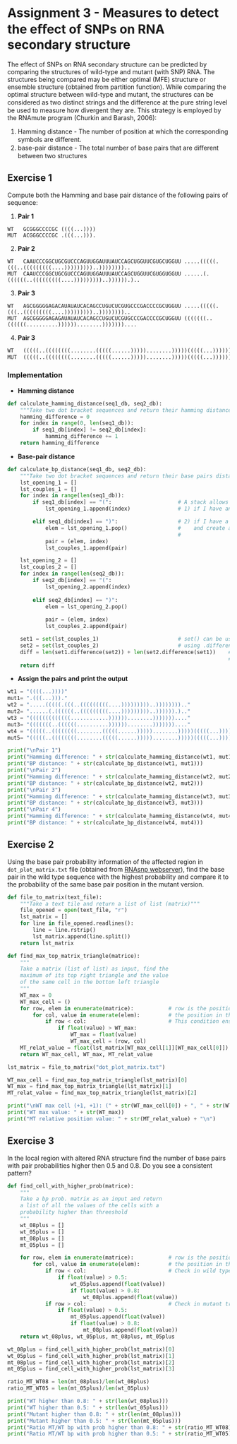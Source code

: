 # Assignment 3 - Measures to detect the eﬀect of SNPs on RNA secondary structure

The effect of SNPs on RNA secondary structure can be predicted by comparing the structures of wild-type and mutant (with SNP) RNA. The structures being compared may be either optimal (MFE) structure or ensemble structure (obtained from partition function).
While comparing the optimal structure between wild-type and mutant, the structures can be considered as two distinct strings and the diﬀerence at the pure string level be used to measure how divergent they are. This strategy is employed by the RNAmute program (Churkin and Barash, 2006):
1. Hamming distance - The number of position at which the corresponding symbols are diﬀerent.
2. base-pair distance - The total number of base pairs that are diﬀerent between two structures

## Exercise 1

Compute both the Hamming and base pair distance of the following pairs of sequence:  

1. __Pair 1__ 
```
WT   GCGGGCCCCGC ((((...)))) 
MUT  ACGGGCCCCGC .(((...))).
```
2. __Pair 2__
```
WT   CAAUCCCGGCUGCGUCCCAGUUGGAUUUAUCCAGCUGGUUCGUGCUGGUU .....(((((.(((..(((((((((....)))))))))..)))))))).. 
MUT  CAAUCCCGGCUGCGUCCCAGUUGGAUUUAUCCAGCUGGUUCGUGGUGGUU ......(.((((((..(((((((((....)))))))))..)))))).)..
```

3. __Pair 3__
```
WT   AGCGGGGGAGACAUAUAUCACAGCCUGUCUCGUGCCCGACCCCGCUGGUU .....(((((.(((..(((((((((....)))))))))..)))))))).. 
MUT  AGCGGGGGAGAGAUAUAUCACAGCCUGUCUCGUGCCCGACCCCGCUGGUU (((((((..((((((..........))))))........)))))))....
```

4. __Pair 3__ 
```python
WT   (((((..((((((((........(((((......)))))........)))))(((((...))))))))...)))))...((((((.((((((....)))))).).)))))..((((((...................))))))...((((((((((((.(((((((....))))))))))..((((((.....(((.((((((((.....))))))))....))).....))))))....))))))).))..
MUT  (((((..((((((((........(((((......)))))........)))))(((((...))))))))...)))))...((((((.((((((....)))))).).)))))..((((((...................))))))...(((((((((..(((((((..((((((...........))))))....))))))).....((((((....))))))...((......))......))))))).))..

```

### Implementation

* __Hamming distance__
```python
def calculate_hamming_distance(seq1_db, seq2_db):
    """Take two dot bracket sequences and return their hamming distance"""
    hamming_difference = 0
    for index in range(0, len(seq1_db)):
        if seq1_db[index] != seq2_db[index]:
            hamming_difference += 1
    return hamming_difference
```

* __Base-pair distance__
```python
def calculate_bp_distance(seq1_db, seq2_db):
    """Take two dot bracket sequences and return their base pairs distance"""
    lst_opening_1 = []                               
    lst_couples_1 = []
    for index in range(len(seq1_db)):
        if seq1_db[index] == "(":                     # A stack allows us to add or remove elements only from the top of it (last in first out):
            lst_opening_1.append(index)               # 1) if I have an open "(" append the position of the "(" to the lst_opening

        elif seq1_db[index] == ")":                   # 2) if I have a closed ")", remove (pop) the last element of lst_opening (position of "(" )
            elem = lst_opening_1.pop()                #    and create a bp_coordinate with: element removed from lst_opening (position opening bracket)
                                                      #                                     current position (position closing bracket)
            pair = (elem, index)
            lst_couples_1.append(pair)

    lst_opening_2 = []
    lst_couples_2 = []
    for index in range(len(seq2_db)):
        if seq2_db[index] == "(":
            lst_opening_2.append(index)               
            
        elif seq2_db[index] == ")":                  
            elem = lst_opening_2.pop()               
                                                      
            pair = (elem, index)
            lst_couples_2.append(pair)

    set1 = set(lst_couples_1)                         # set() can be used to check if there are differences between two list (two sets now) 
    set2 = set(lst_couples_2)                         # using .difference method
    diff = len(set1.difference(set2)) + len(set2.difference(set1))    # set1.difference(set2) output a set with elements present in
                                                                      # set1 but not in set2
    return diff
```

* __Assign the pairs and print the output__
```python
wt1 = "((((...))))"
mut1= ".(((...)))."
wt2 = ".....(((((.(((..(((((((((....)))))))))..)))))))).."
mut2= "......(.((((((..(((((((((....)))))))))..)))))).).."
wt3 = "(((((((((((((............))))))........)))))))...."
mut3= "(((((((..((((((..........))))))........)))))))...."
wt4 = "(((((..((((((((........(((((......)))))........)))))(((((...))))))))...)))))...((((((.((((((....)))))).).)))))..((((((...................))))))...((((((((((((.(((((((....))))))))))..((((((.....(((.((((((((.....))))))))....))).....))))))....))))))).)).."
mut5= "(((((..((((((((........(((((......)))))........)))))(((((...))))))))...)))))...((((((.((((((....)))))).).)))))..((((((...................))))))...(((((((((..(((((((..((((((...........))))))....))))))).....((((((....))))))...((......))......))))))).)).."

print("\nPair 1")
print("Hamming difference: " + str(calculate_hamming_distance(wt1, mut1)))
print("BP distance: " + str(calculate_bp_distance(wt1, mut1)))
print("\nPair 2")
print("Hamming difference: " + str(calculate_hamming_distance(wt2, mut2)))
print("BP distance: " + str(calculate_bp_distance(wt2, mut2)))
print("\nPair 3")
print("Hamming difference: " + str(calculate_hamming_distance(wt3, mut3)))
print("BP distance: " + str(calculate_bp_distance(wt3, mut3)))
print("\nPair 4")
print("Hamming difference: " + str(calculate_hamming_distance(wt4, mut4)))
print("BP distance: " + str(calculate_bp_distance(wt4, mut4)))
```

## Exercise 2

Using the base pair probability information of the affected region in `dot_plot_matrix.txt` file (obtained from [RNAsnp webserver](https://rth.dk/resources/rnasnp/)), find the base pair in the wild type sequence with the highest probability and compare it to the probability of the same base pair position in the mutant version.

```python
def file_to_matrix(text_file):
    """Take a text tile and return a list of list (matrix)"""
    file_opened = open(text_file, "r")
    lst_matrix = []
    for line in file_opened.readlines():
        line = line.rstrip()
        lst_matrix.append(line.split())
    return lst_matrix

def find_max_top_matrix_triangle(matrice):
    """
    Take a matrix (list of list) as input, find the 
    maximum of its top right triangle and the value 
    of the same cell in the botton left triangle
    """
    WT_max = 0
    WT_max_cell = ()
    for row, elem in enumerate(matrice):           # row is the position and element is the row_list that contain the values
        for col, value in enumerate(elem):         # the position in the row_list are the columns. With enumerate() the first element is the index and the second is the element itself
            if row < col:                          # This condition ensure to be in the top right triangle of the matrix
                if float(value) > WT_max:
                    WT_max = float(value)
                    WT_max_cell = (row, col)
    MT_relat_value = float(lst_matrix[WT_max_cell[1]][WT_max_cell[0]])   # I just invert the coordinate (col, row) instead of (row, col)
    return WT_max_cell, WT_max, MT_relat_value

lst_matrix = file_to_matrix("dot_plot_matrix.txt")

WT_max_cell = find_max_top_matrix_triangle(lst_matrix)[0]
WT_max = find_max_top_matrix_triangle(lst_matrix)[1]
MT_relat_value = find_max_top_matrix_triangle(lst_matrix)[2] 

print("\nWT max cell (+1, +1): (" + str(WT_max_cell[0]) + ", " + str(WT_max_cell[1]) + ")")
print("WT max value: " + str(WT_max))
print("MT relative position value: " + str(MT_relat_value) + "\n") 
```

## Exercise 3 
In the local region with altered RNA structure find the number of base pairs with pair probabilities higher then 0.5 and 0.8. Do you see a consistent pattern?

```python
def find_cell_with_higher_prob(matrice):
    """
    Take a bp prob. matrix as an input and return 
    a list of all the values of the cells with a 
    probability higher than threeshold
    """
    wt_08plus = []
    wt_05plus = []
    mt_08plus = []
    mt_05plus = []

    for row, elem in enumerate(matrice):           # row is the position and element is the row_list that contain the values
        for col, value in enumerate(elem):         # the position in the row_list are the columns
            if row < col:                          # Check in wild type triangle (top right triangle)
                if float(value) > 0.5:
                    wt_05plus.append(float(value))
                    if float(value) > 0.8:
                        wt_08plus.append(float(value))
            if row > col:                          # Check in mutant triangle
                if float(value) > 0.5:
                    mt_05plus.append(float(value))
                    if float(value) > 0.8:
                        mt_08plus.append(float(value))
    return wt_08plus, wt_05plus, mt_08plus, mt_05plus

wt_08plus = find_cell_with_higher_prob(lst_matrix)[0]
wt_05plus = find_cell_with_higher_prob(lst_matrix)[1]
mt_08plus = find_cell_with_higher_prob(lst_matrix)[2]
mt_05plus = find_cell_with_higher_prob(lst_matrix)[3]

ratio_MT_WT08 = len(mt_08plus)/len(wt_08plus)
ratio_MT_WT05 = len(mt_05plus)/len(wt_05plus)

print("WT higher than 0.8: " + str(len(wt_08plus)))
print("WT higher than 0.5: " + str(len(wt_05plus)))
print("Mutant higher than 0.8: " + str(len(mt_08plus)))
print("Mutant higher than 0.5: " + str(len(mt_05plus)))
print("Ratio MT/WT bp with prob higher than 0.8: " + str(ratio_MT_WT08))
print("Ratio MT/WT bp with prob higher than 0.5: " + str(ratio_MT_WT05))
```